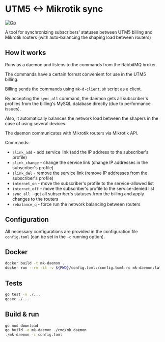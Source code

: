 # UTM5 <-> Mikrotik sync
[![Go](https://github.com/sir-go/utm5-mk-sync/actions/workflows/go.yml/badge.svg)](https://github.com/sir-go/utm5-mk-sync/actions/workflows/go.yml)

A tool for synchronizing subscribers' statuses between UTM5 billing and Mikrotik routers (with auto-balancing the shaping load between routers)

## How it works
Runs as a daemon and listens to the commands from the RabbitMQ broker.

The commands have a certain format convenient for use in the UTM5 billing.

Billing sends the commands using `mk-d-client.sh` script as a client.

By accepting the `sync_all` command, the daemon gets all subscriber's profiles from the billing's MySQL 
database directly (due to performance issues).

Also, it automatically balances the network load between the shapers in the case of using several devices.

The daemon communicates with Mikrotik routers via Mikrotik API.

Commands:
- `slink_add`    - add service link (add the IP address to the subscriber's profile)
- `slink_change` - change the service link (change IP addresses in the subscriber's profile)
- `slink_del`    - remove the service link (remove IP addresses from the subscriber's profile)
- `internet_on`  - move the subscriber's profile to the service-allowed list
- `internet_off` - move the subscriber's profile to the service-denied list
- `sync_all`     - get all subscriber's statuses from the billing and apply changes to the routers
- `rebalance_q`  - force run the network balancing between routers

## Configuration
All necessary configurations are provided in the configuration file `config.toml` 
(can be set in the `-c` running option).

## Docker
```bash
docker build -t mk-daemon .
docker run --rm -it -v ${PWD}/config.toml:/config.toml:ro mk-daemon:latest
```

## Tests
```bash
go test -v ./...
gosec ./...
```

## Build & run
```bash
go mod download
go build -o mk-daemon ./cmd/mk_daemon
./mk-daemon -c config.toml
```
